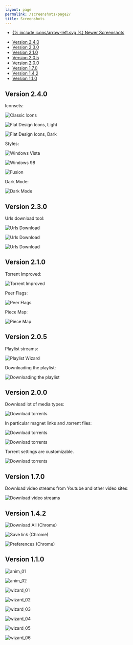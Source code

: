 ```yaml
---
layout: page
permalink: /screenshots/page2/
title: Screenshots
---
```


<nav class="pager">
  <ul>    
    <li>
      <a href="/screenshots/" class="previous">
        <span class="icon icon--arrow-left">
          {% include icons/arrow-left.svg %}
        </span>
        Newer Screenshots
      </a>
    </li>
  </ul>
</nav>


- [Version 2.4.0](#v240)
- [Version 2.3.0](#v230)
- [Version 2.1.0](#v210)
- [Version 2.0.5](#v205)
- [Version 2.0.0](#v200)
- [Version 1.7.0](#v170)
- [Version 1.4.2](#v142)
- [Version 1.1.0](#v110)


## <a name="v240"></a>Version 2.4.0

Iconsets:

![Classic Icons](/assets/images/2.4/icon_theme_classic.png)

![Flat Design Icons, Light](/assets/images/2.4/icon_theme_flat_design.png)

![Flat Design Icons, Dark](/assets/images/2.4/icon_theme_flat_design_dark.png)

Styles:

![Windows Vista](/assets/images/2.4/platform_style_1.png)

![Windows 98](/assets/images/2.4/platform_style_2.png)

![Fusion](/assets/images/2.4/platform_style_3.png)

Dark Mode:

![Dark Mode](/assets/images/2.4/dark_mode.png)


## <a name="v230"></a>Version 2.3.0

Urls download tool:

![Urls Download](/assets/images/2.3/urls_download_01.png)

![Urls Download](/assets/images/2.3/urls_download_02.png)

![Urls Download](/assets/images/2.3/urls_download_03.png)


## <a name="v210"></a>Version 2.1.0

Torrent Improved:

![Torrent Improved](/assets/images/2.1/torrent_01.png)

Peer Flags:

![Peer Flags](/assets/images/2.1/torrent_02.png)


Piece Map:

![Piece Map](/assets/images/2.1/torrent_03.png)


## <a name="v205"></a>Version 2.0.5

Playlist streams:

![Playlist Wizard](/assets/images/2.0/playlist_dialog_01.png)

Downloading the playlist:

![Downloading the playlist](/assets/images/2.0/playlist_dialog_02.png)


## <a name="v200"></a>Version 2.0.0

Download lot of media types:

![Download torrents](/assets/images/2.0/get_started.png)

In particular magnet links and .torrent files:

![Download torrents](/assets/images/2.0/torrent_01.png)

![Download torrents](/assets/images/2.0/torrent_02.png)

Torrent settings are customizable.

![Download torrents](/assets/images/2.0/torrent_prefs.png)


## <a name="v170"></a>Version 1.7.0

Download video streams from Youtube and other video sites:

![Download video streams](/assets/images/1.7/anim_youtube_v1.7.0.gif)


## <a name="v142"></a>Version 1.4.2

![Download All (Chrome)](/assets/images/1.4/anim_chrome_save_all_v1.4.2.gif)

![Save link (Chrome)](/assets/images/1.4/anim_chrome_save_link_v1.4.2.gif)

![Preferences (Chrome)](/assets/images/1.4/anim_chrome_preference_1.4.2.gif)


## <a name="v110"></a>Version 1.1.0

![anim_01](/assets/images/1.1/anim_01.gif)

![anim_02](/assets/images/1.1/anim_02.gif)

![wizard_01](/assets/images/1.1/wizard_01.png)

![wizard_02](/assets/images/1.1/wizard_02.png)

![wizard_03](/assets/images/1.1/wizard_03.png)

![wizard_04](/assets/images/1.1/wizard_04.png)

![wizard_05](/assets/images/1.1/wizard_05.png)

![wizard_06](/assets/images/1.1/wizard_06.png)

